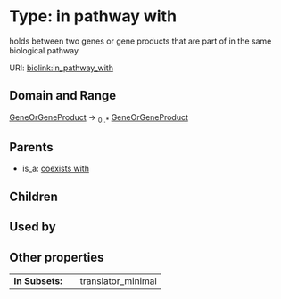 
# Type: in pathway with


holds between two genes or gene products that are part of in the same biological pathway

URI: [biolink:in_pathway_with](https://w3id.org/biolink/vocab/in_pathway_with)


## Domain and Range

[GeneOrGeneProduct](GeneOrGeneProduct.md) ->  <sub>0..*</sub> [GeneOrGeneProduct](GeneOrGeneProduct.md)

## Parents

 *  is_a: [coexists with](coexists_with.md)

## Children


## Used by


## Other properties

|  |  |  |
| --- | --- | --- |
| **In Subsets:** | | translator_minimal |


